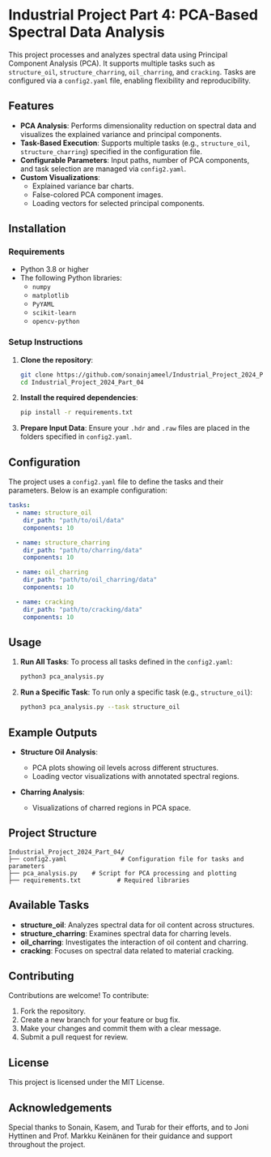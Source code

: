 
# Industrial Project Part 4: PCA-Based Spectral Data Analysis

This project processes and analyzes spectral data using Principal Component Analysis (PCA). It supports multiple tasks such as `structure_oil`, `structure_charring`, `oil_charring`, and `cracking`. Tasks are configured via a `config2.yaml` file, enabling flexibility and reproducibility.

## Features

- **PCA Analysis**: Performs dimensionality reduction on spectral data and visualizes the explained variance and principal components.
- **Task-Based Execution**: Supports multiple tasks (e.g., `structure_oil`, `structure_charring`) specified in the configuration file.
- **Configurable Parameters**: Input paths, number of PCA components, and task selection are managed via `config2.yaml`.
- **Custom Visualizations**:
  - Explained variance bar charts.
  - False-colored PCA component images.
  - Loading vectors for selected principal components.

## Installation

### Requirements

- Python 3.8 or higher
- The following Python libraries:
  - `numpy`
  - `matplotlib`
  - `PyYAML`
  - `scikit-learn`
  - `opencv-python`

### Setup Instructions

1. **Clone the repository**:
   ```bash
   git clone https://github.com/sonainjameel/Industrial_Project_2024_Part_04.git
   cd Industrial_Project_2024_Part_04
   ```

2. **Install the required dependencies**:
   ```bash
   pip install -r requirements.txt
   ```

3. **Prepare Input Data**: Ensure your `.hdr` and `.raw` files are placed in the folders specified in `config2.yaml`.

## Configuration

The project uses a `config2.yaml` file to define the tasks and their parameters. Below is an example configuration:

```yaml
tasks:
  - name: structure_oil
    dir_path: "path/to/oil/data"
    components: 10

  - name: structure_charring
    dir_path: "path/to/charring/data"
    components: 10

  - name: oil_charring
    dir_path: "path/to/oil_charring/data"
    components: 10

  - name: cracking
    dir_path: "path/to/cracking/data"
    components: 10
```

## Usage

1. **Run All Tasks**:
   To process all tasks defined in the `config2.yaml`:
   ```bash
   python3 pca_analysis.py
   ```

2. **Run a Specific Task**:
   To run only a specific task (e.g., `structure_oil`):
   ```bash
   python3 pca_analysis.py --task structure_oil
   ```

## Example Outputs

- **Structure Oil Analysis**:
  - PCA plots showing oil levels across different structures.
  - Loading vector visualizations with annotated spectral regions.

- **Charring Analysis**:
  - Visualizations of charred regions in PCA space.

## Project Structure

```
Industrial_Project_2024_Part_04/
├── config2.yaml               # Configuration file for tasks and parameters
├── pca_analysis.py    # Script for PCA processing and plotting
├── requirements.txt          # Required libraries
```

## Available Tasks

- **structure_oil**: Analyzes spectral data for oil content across structures.
- **structure_charring**: Examines spectral data for charring levels.
- **oil_charring**: Investigates the interaction of oil content and charring.
- **cracking**: Focuses on spectral data related to material cracking.

## Contributing

Contributions are welcome! To contribute:

1. Fork the repository.
2. Create a new branch for your feature or bug fix.
3. Make your changes and commit them with a clear message.
4. Submit a pull request for review.

## License

This project is licensed under the MIT License.

## Acknowledgements

Special thanks to Sonain, Kasem, and Turab for their efforts, and to Joni Hyttinen and Prof. Markku Keinänen for their guidance and support throughout the project.
